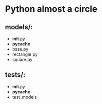 # Python almost a circle

## models/:
* __init__.py
* __pycache__
* base.py
* rectangle.py
* square.py

## tests/:
* __init__.py
* __pycache__
* test_models
